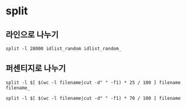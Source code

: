 # split

## 라인으로 나누기
```
split -l 28000 idlist_random idlist_random_
```

## 퍼센티지로 나누기
```
split -l $[ $(wc -l filename|cut -d" " -f1) * 25 / 100 ] filename filename_
```

```
split -l $[ $(wc -l filename|cut -d" " -f1) * 70 / 100 ] filename
```